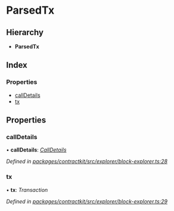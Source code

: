 # ParsedTx

## Hierarchy

* **ParsedTx**

## Index

### Properties

* [callDetails](_explorer_block_explorer_.parsedtx.md#calldetails)
* [tx](_explorer_block_explorer_.parsedtx.md#tx)

## Properties

### callDetails

• **callDetails**: [_CallDetails_](_explorer_block_explorer_.calldetails.md)

_Defined in_ [_packages/contractkit/src/explorer/block-explorer.ts:28_](https://github.com/celo-org/celo-monorepo/blob/master/packages/contractkit/src/explorer/block-explorer.ts#L28)

### tx

• **tx**: _Transaction_

_Defined in_ [_packages/contractkit/src/explorer/block-explorer.ts:29_](https://github.com/celo-org/celo-monorepo/blob/master/packages/contractkit/src/explorer/block-explorer.ts#L29)

